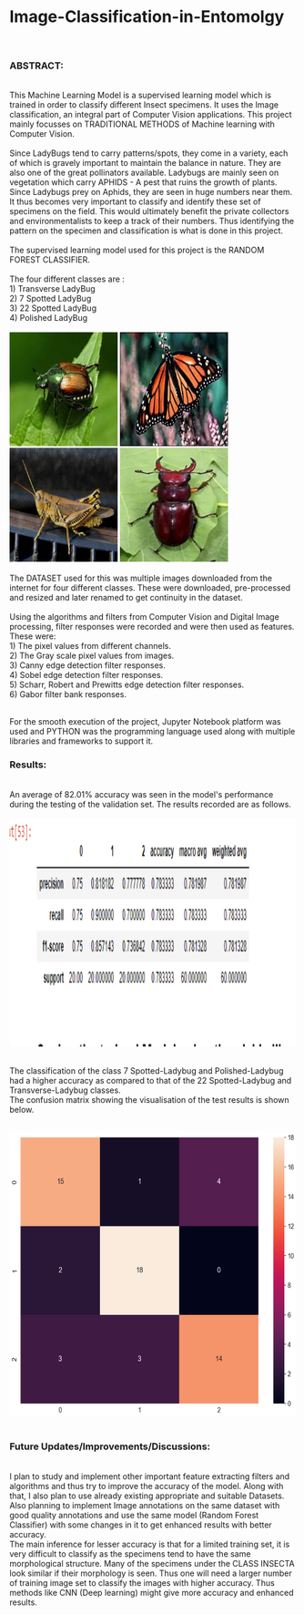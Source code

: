 # Image-Classification-in-Entomolgy
 <br>
<h3>ABSTRACT:</h3><br>
      This Machine Learning Model is a supervised learning model which is trained in order to classify different Insect specimens. It uses the Image classification, an integral part of Computer Vision applications. This project mainly focusses on TRADITIONAL METHODS of Machine learning with Computer Vision. <br>
      <br> Since LadyBugs tend to carry patterns/spots, they come in a variety, each of which is gravely important to maintain the balance in nature. They are also one of the great pollinators available. Ladybugs are mainly seen on vegetation which carry APHIDS - A pest that ruins the growth of plants. Since Ladybugs prey on Aphids, they are seen in huge numbers near them. It thus becomes very important to classify and identify these set of specimens on the field. This would ultimately benefit the private collectors and environmentalists to keep a track of their numbers. Thus identifying the pattern on the specimen and classification is what is done in this project.
      <br>
      <br> The supervised learning model used for this project is the RANDOM FOREST CLASSIFIER. <br><br> The four different classes are :
      <br>
      1) Transverse LadyBug <br>
      2) 7 Spotted LadyBug <br>
      3) 22 Spotted LadyBug <br>
      4) Polished LadyBug <br>
      <br>
      <div>
      <img src="Images/Beetle 13.jpg" width="190" height="200">
      <img src="Images/Butterly 16.jpg" width="190" height="200">
      <img src="Images/Grass Hopper 29.jpg" width="190" height="200">
      <img src="Images/Beetle 23.jpg" width="190" height="200">
      </div>
      <br> The DATASET used for this was multiple images downloaded from the internet for four different classes. These were downloaded, pre-processed and resized and later renamed to get continuity in the dataset.<br> <br> Using the algorithms and filters from Computer Vision and Digital Image processing, filter responses were recorded and were then used as features. 
 <br>
These were:<br>
      1) The pixel values from different channels.
      <br>
      2) The Gray scale pixel values from images.<br>
      3) Canny edge detection filter responses.<br>
      4) Sobel edge detection filter responses.<br>
      5) Scharr, Robert and Prewitts edge detection filter responses.<br>
      6) Gabor filter bank responses.<br>
 <br>
 
For the smooth execution of the project, Jupyter Notebook platform was used and PYTHON was the programming language used along with multiple libraries and frameworks to support it.

<h3>Results:</h3><br>
      An average of 82.01% accuracy was seen in the model's performance during the testing of the validation set. The results recorded are as follows.
      <br>
      <br>
     <img src="Images/classification results-2.png" width="1000" height="400">

<br> The classification of the class 7 Spotted-Ladybug and Polished-Ladybug had a higher accuracy as compared to that of the 22 Spotted-Ladybug and Transverse-Ladybug classes. <br>
The confusion matrix showing the visualisation of the test results is shown below.
<br>
<br>
<div>
<img src="Images/Confusion Matrix-2.png" width="600" height="500">
 </div
<br>  
<br>
<h3>Future Updates/Improvements/Discussions:</h3><br>
     I plan to study and implement other important feature extracting filters and algorithms and thus try to improve the accuracy of the model. Along with that, I also plan to use already existing appropriate and suitable Datasets. Also planning to implement Image annotations on the same dataset with good quality annotations and use the same model (Random Forest Classifier) with some changes in it to get enhanced results with better accuracy. 
 <br>
 The main inference for lesser accuracy is that for a limited training set, it is very difficult to classify as the specimens tend to have the same morphological structure. Many of the specimens under the CLASS INSECTA look similar if their morphology is seen. Thus one will need a larger number of training image set to classify the images with higher accuracy. Thus methods like CNN (Deep learning) might give more accuracy and enhanced results.
